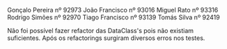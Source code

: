 Gonçalo Pereira nº 92973 
João Francisco nº 93016 
Miguel Rato nº 93316
Rodrigo Simões nº 92970
Tiago Francisco nº 93139 
Tomás Silva nº 92419

Não foi possível fazer refactor das DataClass's pois não existiam suficientes. Após os refactorings surgiram diversos erros nos testes.
